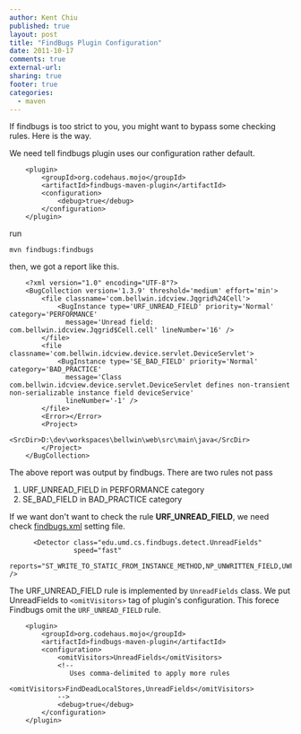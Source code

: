 ```yaml
---
author: Kent Chiu
published: true
layout: post
title: "FindBugs Plugin Configuration"
date: 2011-10-17
comments: true
external-url:
sharing: true
footer: true
categories:
  - maven
---
```





If findbugs is too strict to you, you might want to bypass some checking
rules. Here is the way.

We need tell findbugs plugin uses our configuration rather default.


```
    <plugin>
        <groupId>org.codehaus.mojo</groupId>
        <artifactId>findbugs-maven-plugin</artifactId>
        <configuration>
            <debug>true</debug>
        </configuration>
    </plugin>
```

run

```
mvn findbugs:findbugs
```

then, we got a report like this.


```
    <?xml version="1.0" encoding="UTF-8"?>
    <BugCollection version='1.3.9' threshold='medium' effort='min'>
        <file classname='com.bellwin.idcview.Jqgrid%24Cell'>
            <BugInstance type='URF_UNREAD_FIELD' priority='Normal' category='PERFORMANCE'
              message='Unread field: com.bellwin.idcview.Jqgrid$Cell.cell' lineNumber='16' />
        </file>
        <file classname='com.bellwin.idcview.device.servlet.DeviceServlet'>
            <BugInstance type='SE_BAD_FIELD' priority='Normal' category='BAD_PRACTICE'
              message='Class com.bellwin.idcview.device.servlet.DeviceServlet defines non-transient non-serializable instance field deviceService'
              lineNumber='-1' />
        </file>
        <Error></Error>
        <Project>
            <SrcDir>D:\dev\workspaces\bellwin\web\src\main\java</SrcDir>
        </Project>
    </BugCollection>
```

The above report was output by findbugs. There are two rules not pass

1.  URF\_UNREAD\_FIELD in PERFORMANCE category
2.  SE\_BAD\_FIELD in BAD\_PRACTICE category

If we want don't want to check the rule **URF\_UNREAD\_FIELD**, we need
check
[findbugs.xml](http://findbugs.googlecode.com/svn/trunk/findbugs/etc/findbugs.xml "http://findbugs.googlecode.com/svn/trunk/findbugs/etc/findbugs.xml")
setting file.


```
      <Detector class="edu.umd.cs.findbugs.detect.UnreadFields" 
                speed="fast"
                reports="ST_WRITE_TO_STATIC_FROM_INSTANCE_METHOD,NP_UNWRITTEN_FIELD,UWF_FIELD_NOT_INITIALIZED_IN_CONSTRUCTOR,UWF_NULL_FIELD,UWF_UNWRITTEN_FIELD,SS_SHOULD_BE_STATIC,UUF_UNUSED_FIELD,URF_UNREAD_FIELD,SIC_INNER_SHOULD_BE_STATIC,SIC_INNER_SHOULD_BE_STATIC_ANON,SIC_INNER_SHOULD_BE_STATIC_NEEDS_THIS,SIC_THREADLOCAL_DEADLY_EMBRACE" />
```

The URF\_UNREAD\_FIELD rule is implemented by `UnreadFields` class. We
put UnreadFields to `<omitVisitors>` tag of plugin's configuration. This
forece Findbugs omit the `URF_UNREAD_FIELD` rule.


```
    <plugin>
        <groupId>org.codehaus.mojo</groupId>
        <artifactId>findbugs-maven-plugin</artifactId>
        <configuration>
            <omitVisitors>UnreadFields</omitVisitors>
            <!--
               Uses comma-delimited to apply more rules
               <omitVisitors>FindDeadLocalStores,UnreadFields</omitVisitors>
            -->
            <debug>true</debug>
        </configuration>
    </plugin>
```

